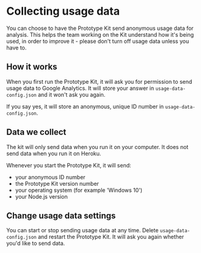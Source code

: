 # Collecting usage data

You can choose to have the Prototype Kit send anonymous usage data for analysis.
This helps the team working on the Kit understand how it's being used, in order
to improve it - please don't turn off usage data unless you have to.

## How it works

When you first run the Prototype Kit, it will ask you for permission to send
usage data to Google Analytics. It will store your answer in `usage-data-config.json` and it won't ask
you again.

If you say yes, it will store an anonymous, unique ID number in `usage-data-config.json`.

## Data we collect

The kit will only send data when you run it on your computer. It does not send data when you run it on Heroku.

Whenever you start the Prototype Kit, it will send:

 - your anonymous ID number
 - the Prototype Kit version number
 - your operating system (for example 'Windows 10')
 - your Node.js version

## Change usage data settings

You can start or stop sending usage data at any time. Delete `usage-data-config.json`
and restart the Prototype Kit. It will ask you again whether you'd like to send data.

